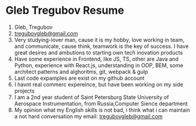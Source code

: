 # Gleb Tregubov Resume
1. Gleb, Tregubov
2. tregubovgleb@gmail.com
3. Very studying-lover man, cause it is my hobby, love working in team, and communicate, cause think, teamwork is the key of success. I have great desires and ambutions to starting own tech inovation products
4. Have some experience in Frontend, like JS, TS, other are Java and Python, experience with React.js, understanding in OOP, BEM, some architect patterns and alghoritms, git, webpack & gulp
5. Last code expamples are exist on my github account
6. I havnt real commerc expereince, but have been working on my side projects
7. I am a 2nd year student of Saint Petersburg State University of Aerospace Instrumentation, from Russia,Computer Sience department
8. My opinion what my English skills is not bad, i think what i can maintain a not hard conversation
my email: <tregubovgleb@gmail.com>
